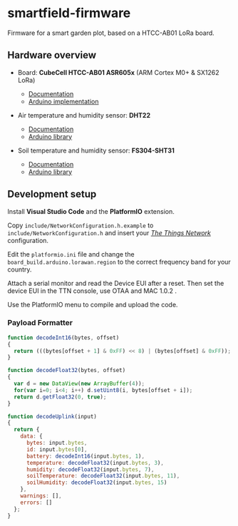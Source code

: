 # smartfield-firmware
Firmware for a smart garden plot, based on a HTCC-AB01 LoRa board.

## Hardware overview

 - Board: **CubeCell HTCC-AB01 ASR605x** (ARM Cortex M0+ & SX1262 LoRa)
   - [Documentation](https://heltec.org/project/htcc-ab01/)
   - [Arduino implementation](https://github.com/HelTecAutomation/CubeCell-Arduino)

 - Air temperature and humidity sensor: **DHT22**
    - [Documentation](https://www.sparkfun.com/datasheets/Sensors/Temperature/DHT22.pdf)
    - [Arduino library](https://platformio.org/lib/show/19/DHT%20sensor%20library)

 - Soil temperature and humidity sensor: **FS304-SHT31**
    - [Documentation](https://www.sensirion.com/fileadmin/user_upload/customers/sensirion/Dokumente/2_Humidity_Sensors/Datasheets/Sensirion_Humidity_Sensors_SHT3x_Datasheet_digital.pdf)
    - [Arduino library](https://platformio.org/lib/show/479/Adafruit%20SHT31%20Library)
## Development setup

Install **Visual Studio Code** and the **PlatformIO** extension.

Copy `include/NetworkConfiguration.h.example` to `include/NetworkConfiguration.h` and insert your [*The Things Network*](https://www.thethingsnetwork.org) configuration. 

Edit the `platformio.ini` file and change the `board_build.arduino.lorawan.region` to the correct frequency band for your country.

Attach a serial monitor and read the Device EUI after a reset. Then set the device EUI in the TTN console, use OTAA and MAC 1.0.2 .

Use the PlatformIO menu to compile and upload the code.

### Payload Formatter

```javascript
function decodeInt16(bytes, offset)
{
  return (((bytes[offset + 1] & 0xFF) << 8) | (bytes[offset] & 0xFF));
}

function decodeFloat32(bytes, offset)
{
  var d = new DataView(new ArrayBuffer(4));
  for(var i=0; i<4; i++) d.setUint8(i, bytes[offset + i]);
  return d.getFloat32(0, true);
}

function decodeUplink(input) 
{
  return {
    data: {
      bytes: input.bytes,
      id: input.bytes[0],
      battery: decodeInt16(input.bytes, 1),
      temperature: decodeFloat32(input.bytes, 3),
      humidity: decodeFloat32(input.bytes, 7),
      soilTemperature: decodeFloat32(input.bytes, 11),
      soilHumidity: decodeFloat32(input.bytes, 15)
    },
    warnings: [],
    errors: []
  };
}
```
